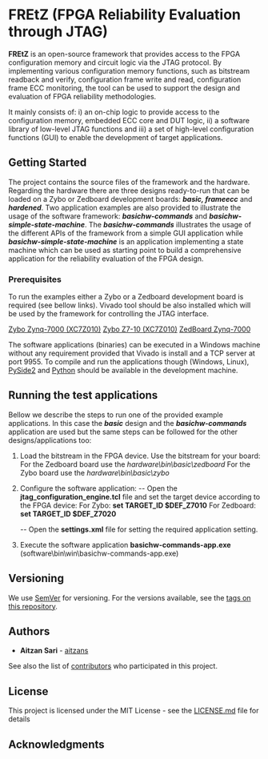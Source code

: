# FREtZ (FPGA Reliability Evaluation through JTAG)

**FREtZ** is an open-source framework that provides access to the FPGA configuration memory and circuit logic via the JTAG protocol. By implementing various configuration memory functions, such as bitstream readback and verify, configuration frame write and read, configuration frame ECC monitoring, the tool can be used to support the design and evaluation of FPGA reliability methodologies.

It mainly consists of: i) an on-chip logic to provide access to the configuration memory, embedded ECC core and DUT logic, ii) a software library of low-level JTAG functions and iii) a set of high-level configuration functions (GUI) to enable the development of target applications.

## Getting Started

The project contains the source files of the framework and the hardware. Regarding the hardware there are three designs ready-to-run that can be loaded on a Zybo or Zedboard development boards: ***basic, frameecc*** and ***hardened***. Two application examples are also provided to illustrate the usage of the software framework: ***basichw-commands*** and ***basichw-simple-state-machine***. The ***basichw-commands*** illustrates the usage of the different APIs of the framework from a simple GUI application while ***basichw-simple-state-machine*** is an application implementing a state machine which can be used as starting point to build a comprehensive application for the reliability evaluation of the FPGA design. 

### Prerequisites
To run the examples either a Zybo or a Zedboard development board is required (see bellow links). Vivado tool should be also installed which will be used by the framework for controlling the JTAG interface.  

[Zybo Zynq-7000 (XC7Z010)](https://store.digilentinc.com/zybo-zynq-7000-arm-fpga-soc-trainer-board/)
[Zybo Z7-10 (XC7Z010)](https://store.digilentinc.com/zybo-z7-zynq-7000-arm-fpga-soc-development-board/)
[ZedBoard Zynq-7000](https://store.digilentinc.com/zedboard-zynq-7000-arm-fpga-soc-development-board/)

The software applications (binaries) can be executed in a Windows machine without any requirement provided that Vivado is install and a TCP server at port 9955. To compile and run the applications though (Windows, Linux), [PySide2](https://pypi.org/project/PySide2/) and [Python](https://www.python.org) should be available in the development machine.

## Running the test applications
Bellow we describe the steps to run one of the provided example applications. In this case the ***basic*** design and the ***basichw-commands*** application are used but the same steps can be followed for the other designs/applications too: 
 1. Load the bitstream in the FPGA device. Use the bitstream for your board:
	 For the Zedboard board use the *hardware\bin\basic\zedboard*
	 For the Zybo board use the *hardware\bin\basic\zybo*
	 
 2. Configure the software application:
	-- Open the **jtag_configuration_engine.tcl** file and set the target device according to the FPGA device:
		For Zybo: **set TARGET_ID $DEF_Z7010**
		For Zedboard: **set TARGET_ID $DEF_Z7020**
	
	-- Open the **settings.xml** file for setting the required application setting.
	
 3. Execute the software application **basichw-commands-app.exe** (software\bin\win\basichw-commands-app.exe)

## Versioning

We use [SemVer](http://semver.org/) for versioning. For the versions available, see the [tags on this repository](https://github.com/unipieslab/FREtZ/tags). 

## Authors

* **Aitzan Sari** -  [aitzans](https://github.com/aitzans)

See also the list of [contributors](https://github.com/unipieslab/FREtZ/contributors) who participated in this project.

## License

This project is licensed under the MIT License - see the [LICENSE.md](LICENSE.md) file for details

## Acknowledgments
